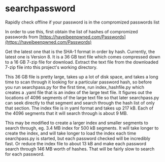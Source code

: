 # searchpassword
Rapidly check offline if your password is in the compromized passwords list

In order to use this, first obtain the list of hashes of compromized passwords from [https://haveibeenpwned.com/Passwords](https://haveibeenpwned.com/Passwords)

Get the latest one that is the SHA-1 format in order by hash.  Currently, the latest one is Version 8.  It is a 36 GB text file which comes compressed down to a 16 GB 7-zip file for download.  Extract the text file from the downloaded 7-zip file into this project's working directory.

This 36 GB file is pretty large, takes up a lot of disk space, and takes a long time to scan through it looking for a particular password hash, so before you run searchpass.py for the first time, run index_hashfile.py which creates a .yaml file that is an index of the large text file.  It figures out the locations of 4096 segments of the large text file so that later searchpass.py can seek directly to that segment and search through the hash list of only that section.  The index file is in yaml format and takes up 217 kB.  Each of the 4096 segments that it will search through is about 9 MB.

This may be modified to create a larger index and smaller segments to search through, eg. 3.4 MB index for 500 kB segments.  It will take longer to create the index, and will take longer to load the index each time searchpass.py is started, but each password checked will be incredibly fast.  Or reduce the index file to about 13 kB and make each password search through 146 MB worth of hashes.  That will be fairly slow to search for each password.

